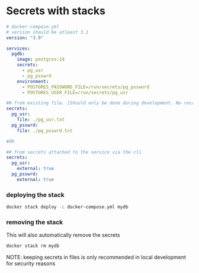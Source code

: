 # Secrets with stacks

```yml
# docker-compose.yml
# version should be atleast 3.1
version: "3.9"

services:
  pgdb:
    image: postgres:14
    secrets:
      - pg_usr
      - pg_psswrd
    environment:
      - POSTGRES_PASSWORD_FILE=/run/secrets/pg_pssword
      - POSTGRES_USER_FILE=/run/secrets/pg_usr

## from existing file. [Should only be done during development. No recommended for prod]
secrets:
  pg_usr:
    file: ./pg_usr.txt
  pg_psswrd:
    file: ./pg_psswrd.txt

#OR

## from secrets attached to the service via the cli
secrets:
  pg_usr:
    external: true
  pg_psswrd:
    external: true
```

### deploying the stack

```bash
docker stack deploy -c docker-compose.yml mydb
```

### removing the stack

This will also automatically remove the secrets

```bash
docker stack rm mydb
```

NOTE: keeping secrets in files is only recommended in local development for security reasons
